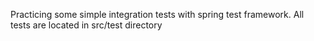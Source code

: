 Practicing some simple integration tests with spring test framework.
All tests are located in src/test directory
